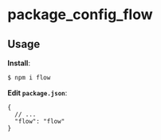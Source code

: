 # package_config_flow

## Usage

**Install**:

```bash
$ npm i flow
```

**Edit `package.json`**:

```jsonc
{
  // ...
  "flow": "flow"
}
```
